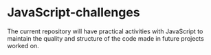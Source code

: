 # JavaScript-challenges

The current repository will have practical activities with JavaScript to maintain the quality and structure of the code made in future projects worked on.
